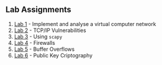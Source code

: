 ## Lab Assignments

1. [Lab 1] - Implement and analyse a virtual computer network
2. [Lab 2] - TCP/IP Vulnerabilities
3. [Lab 3] - Using `scapy`
4. [Lab 4] - Firewalls
5. [Lab 5] - Buffer Overflows
6. [Lab 6] - Public Key Criptography

[Lab 1]: assignment1.md
[Lab 2]: assignment2.md
[Lab 3]: assignment3.md
[Lab 4]: assignment4.md
[Lab 5]: assignment5.md
[Lab 6]: assignment6.md